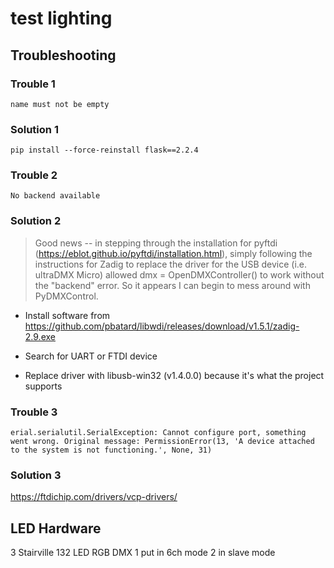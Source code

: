 # test lighting

## Troubleshooting

### Trouble 1

`name must not be empty`

### Solution 1

`pip install --force-reinstall flask==2.2.4`

### Trouble 2

`No backend available`

### Solution 2

>Good news -- in stepping through the installation for pyftdi (<https://eblot.github.io/pyftdi/installation.html>), simply following the instructions for Zadig to replace the driver for the USB device (i.e. ultraDMX Micro) allowed dmx = OpenDMXController() to work without the "backend" error. So it appears I can begin to mess around with PyDMXControl.

- Install software from <https://github.com/pbatard/libwdi/releases/download/v1.5.1/zadig-2.9.exe>

- Search for UART or FTDI device
- Replace driver with libusb-win32 (v1.4.0.0) because it's what the project supports

### Trouble 3

`erial.serialutil.SerialException: Cannot configure port, something went wrong. Original message: PermissionError(13, 'A device attached to the system is not functioning.', None, 31)`

### Solution 3

<https://ftdichip.com/drivers/vcp-drivers/>

## LED Hardware

3 Stairville 132 LED RGB DMX
1 put in 6ch mode
2 in slave mode
